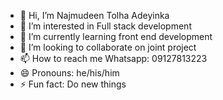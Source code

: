 - 👋 Hi, I’m Najmudeen Tolha Adeyinka 
- 👀 I’m interested in Full stack development 
- 🌱 I’m currently learning front end development 
- 💞️ I’m looking to collaborate on joint project 
- 📫 How to reach me Whatsapp: 09127813223
- 😄 Pronouns: he/his/him
- ⚡ Fun fact: Do new things 

<!---
Cumbers20/Cumbers20 is a ✨ special ✨ repository because its `README.md` (this file) appears on your GitHub profile.
You can click the Preview link to take a look at your changes.
--->
